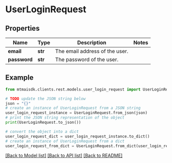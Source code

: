 # UserLoginRequest


## Properties

Name | Type | Description | Notes
------------ | ------------- | ------------- | -------------
**email** | **str** | The email address of the user. | 
**password** | **str** | The password of the user. | 

## Example

```python
from mtmaisdk.clients.rest.models.user_login_request import UserLoginRequest

# TODO update the JSON string below
json = "{}"
# create an instance of UserLoginRequest from a JSON string
user_login_request_instance = UserLoginRequest.from_json(json)
# print the JSON string representation of the object
print(UserLoginRequest.to_json())

# convert the object into a dict
user_login_request_dict = user_login_request_instance.to_dict()
# create an instance of UserLoginRequest from a dict
user_login_request_from_dict = UserLoginRequest.from_dict(user_login_request_dict)
```
[[Back to Model list]](../README.md#documentation-for-models) [[Back to API list]](../README.md#documentation-for-api-endpoints) [[Back to README]](../README.md)


